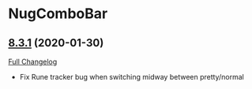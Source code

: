 # NugComboBar

## [8.3.1](https://github.com/rgd87/NugComboBar/tree/8.3.1) (2020-01-30)
[Full Changelog](https://github.com/rgd87/NugComboBar/compare/8.3.0...8.3.1)

- Fix Rune tracker bug when switching midway between pretty/normal  
